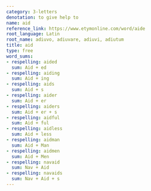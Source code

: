 ```yaml
---
category: 3-letters
denotation: to give help to
name: aid
reference_link: https://www.etymonline.com/word/aide
root_language: Latin
root_name: adiuvo, adiuvare, adiuvi, adiutum
title: aid
type: free
word_sums:
- respelling: aided
  sum: Aid + ed
- respelling: aiding
  sum: Aid + ing
- respelling: aids
  sum: Aid + s
- respelling: aider
  sum: Aid + er
- respelling: aiders
  sum: Aid + er + s
- respelling: aidful
  sum: Aid + ful
- respelling: aidless
  sum: Aid + less
- respelling: aidman
  sum: Aid + Man
- respelling: aidmen
  sum: Aid + Men
- respelling: navaid
  sum: Nav + Aid
- respelling: navaids
  sum: Nav + Aid + s
---
```

